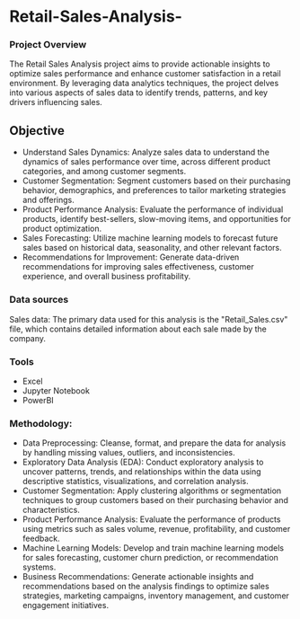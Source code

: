 # Retail-Sales-Analysis-

### Project Overview
The Retail Sales Analysis project aims to provide actionable insights to optimize sales performance and enhance customer satisfaction in a retail environment. By leveraging data analytics techniques, the project delves into various aspects of sales data to identify trends, patterns, and key drivers influencing sales.
## Objective
- Understand Sales Dynamics: Analyze sales data to understand the dynamics of sales performance over time, across different product categories, and among customer segments.
- Customer Segmentation: Segment customers based on their purchasing behavior, demographics, and preferences to tailor marketing strategies and offerings.
- Product Performance Analysis: Evaluate the performance of individual products, identify best-sellers, slow-moving items, and opportunities for product optimization.
- Sales Forecasting: Utilize machine learning models to forecast future sales based on historical data, seasonality, and other relevant factors.
- Recommendations for Improvement: Generate data-driven recommendations for improving sales effectiveness, customer experience, and overall business profitability.

### Data sources
Sales data: The primary data used for this analysis is the "Retail_Sales.csv" file, which contains detailed information about each sale made by the company.

### Tools
- Excel
- Jupyter Notebook
- PowerBI

### Methodology:

- Data Preprocessing: Cleanse, format, and prepare the data for analysis by handling missing values, outliers, and inconsistencies.
- Exploratory Data Analysis (EDA): Conduct exploratory analysis to uncover patterns, trends, and relationships within the data using descriptive statistics, visualizations, and correlation analysis.
- Customer Segmentation: Apply clustering algorithms or segmentation techniques to group customers based on their purchasing behavior and characteristics.
- Product Performance Analysis: Evaluate the performance of products using metrics such as sales volume, revenue, profitability, and customer feedback.
- Machine Learning Models: Develop and train machine learning models for sales forecasting, customer churn prediction, or recommendation systems.
- Business Recommendations: Generate actionable insights and recommendations based on the analysis findings to optimize sales strategies, marketing campaigns, inventory management, and customer engagement initiatives.
  
